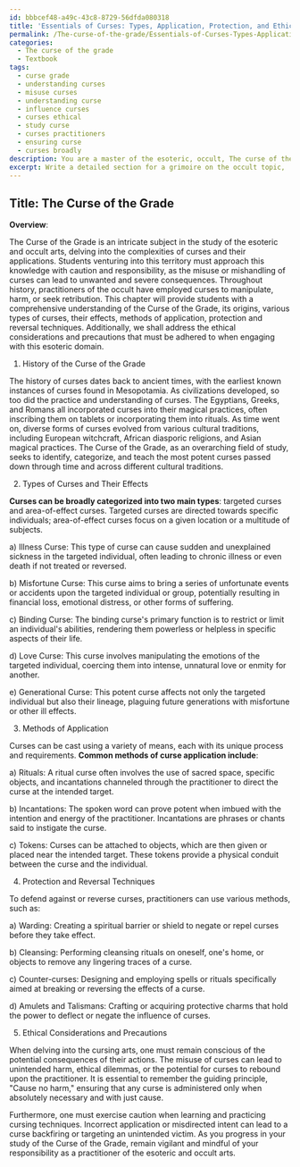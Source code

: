 ```yaml
---
id: bbbcef48-a49c-43c8-8729-56dfda080318
title: 'Essentials of Curses: Types, Application, Protection, and Ethics'
permalink: /The-curse-of-the-grade/Essentials-of-Curses-Types-Application-Protection-and-Ethics/
categories:
  - The curse of the grade
  - Textbook
tags:
  - curse grade
  - understanding curses
  - misuse curses
  - understanding curse
  - influence curses
  - curses ethical
  - study curse
  - curses practitioners
  - ensuring curse
  - curses broadly
description: You are a master of the esoteric, occult, The curse of the grade and education, you have written many textbooks on the subject in ways that provide students with rich and deep understanding of the subject. You are being asked to write textbook-like sections on a topic and you do it with full context, explainability, and reliability in accuracy to the true facts of the topic at hand, in a textbook style that a student would easily be able to learn from, in a rich, engaging, and contextual way. Always include relevant context (such as formulas and history), related concepts, and in a way that someone can gain deep insights from.
excerpt: Write a detailed section for a grimoire on the occult topic, 'The Curse of the Grade', providing students with rich knowledge and understanding of its history, types of curses, their effects, methods of application, and ways of protection or reversal. Additionally, explain the ethical considerations and precautions that must be taken when delving into this esoteric domain.
---
```


## Title: The Curse of the Grade

**Overview**:

The Curse of the Grade is an intricate subject in the study of the esoteric and occult arts, delving into the complexities of curses and their applications. Students venturing into this territory must approach this knowledge with caution and responsibility, as the misuse or mishandling of curses can lead to unwanted and severe consequences. Throughout history, practitioners of the occult have employed curses to manipulate, harm, or seek retribution. This chapter will provide students with a comprehensive understanding of the Curse of the Grade, its origins, various types of curses, their effects, methods of application, protection and reversal techniques. Additionally, we shall address the ethical considerations and precautions that must be adhered to when engaging with this esoteric domain.

1. History of the Curse of the Grade

The history of curses dates back to ancient times, with the earliest known instances of curses found in Mesopotamia. As civilizations developed, so too did the practice and understanding of curses. The Egyptians, Greeks, and Romans all incorporated curses into their magical practices, often inscribing them on tablets or incorporating them into rituals. As time went on, diverse forms of curses evolved from various cultural traditions, including European witchcraft, African diasporic religions, and Asian magical practices. The Curse of the Grade, as an overarching field of study, seeks to identify, categorize, and teach the most potent curses passed down through time and across different cultural traditions.

2. Types of Curses and Their Effects

**Curses can be broadly categorized into two main types**: targeted curses and area-of-effect curses. Targeted curses are directed towards specific individuals; area-of-effect curses focus on a given location or a multitude of subjects.

a) Illness Curse: This type of curse can cause sudden and unexplained sickness in the targeted individual, often leading to chronic illness or even death if not treated or reversed.

b) Misfortune Curse: This curse aims to bring a series of unfortunate events or accidents upon the targeted individual or group, potentially resulting in financial loss, emotional distress, or other forms of suffering.

c) Binding Curse: The binding curse's primary function is to restrict or limit an individual's abilities, rendering them powerless or helpless in specific aspects of their life.

d) Love Curse: This curse involves manipulating the emotions of the targeted individual, coercing them into intense, unnatural love or enmity for another.

e) Generational Curse: This potent curse affects not only the targeted individual but also their lineage, plaguing future generations with misfortune or other ill effects.

3. Methods of Application

Curses can be cast using a variety of means, each with its unique process and requirements. **Common methods of curse application include**:

a) Rituals: A ritual curse often involves the use of sacred space, specific objects, and incantations channeled through the practitioner to direct the curse at the intended target.

b) Incantations: The spoken word can prove potent when imbued with the intention and energy of the practitioner. Incantations are phrases or chants said to instigate the curse.

c) Tokens: Curses can be attached to objects, which are then given or placed near the intended target. These tokens provide a physical conduit between the curse and the individual.

4. Protection and Reversal Techniques

To defend against or reverse curses, practitioners can use various methods, such as:

a) Warding: Creating a spiritual barrier or shield to negate or repel curses before they take effect.

b) Cleansing: Performing cleansing rituals on oneself, one's home, or objects to remove any lingering traces of a curse.

c) Counter-curses: Designing and employing spells or rituals specifically aimed at breaking or reversing the effects of a curse.

d) Amulets and Talismans: Crafting or acquiring protective charms that hold the power to deflect or negate the influence of curses.

5. Ethical Considerations and Precautions

When delving into the cursing arts, one must remain conscious of the potential consequences of their actions. The misuse of curses can lead to unintended harm, ethical dilemmas, or the potential for curses to rebound upon the practitioner. It is essential to remember the guiding principle, "Cause no harm," ensuring that any curse is administered only when absolutely necessary and with just cause.

Furthermore, one must exercise caution when learning and practicing cursing techniques. Incorrect application or misdirected intent can lead to a curse backfiring or targeting an unintended victim. As you progress in your study of the Curse of the Grade, remain vigilant and mindful of your responsibility as a practitioner of the esoteric and occult arts.
